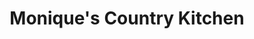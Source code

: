 ---
title: "Monique's Country Kitchen"
url: /lechlade/moniques-country-kitchen/
shop: convenience
---